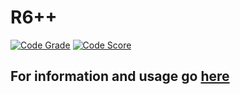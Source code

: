 # R6++
[![Code Grade](https://www.code-inspector.com/project/484/status/svg)](https://www.code-inspector.com)
[![Code Score](https://www.code-inspector.com/project/484/score/svg)](https://www.code-inspector.com)
## For information and usage go [here](https://amfobes.github.io/R6pp/)
